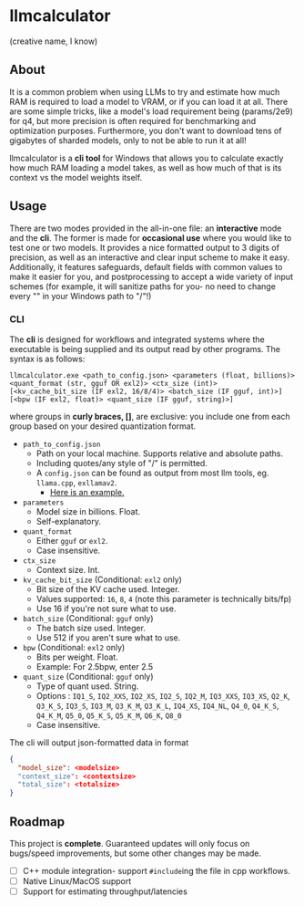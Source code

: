 # llmcalculator
(creative name, I know)

## About

It is a common problem when using LLMs to try and estimate how much RAM is required to load a model to VRAM, or if you can 
load it at all. There are some simple tricks, like a model's load requirement being (params/2e9) for q4, but more precision 
is often required for benchmarking and optimization purposes. Furthermore, you don't want to download tens of gigabytes of 
sharded models, only to not be able to run it at all! 

llmcalculator is a **cli tool** for Windows that allows you to calculate exactly how much RAM loading a model takes, as well as
how much of that is its context vs the model weights itself.

## Usage

There are two modes provided in the all-in-one file: an **interactive** mode and the **cli**. The former is made for **occasional use**
where you would like to test one or two models. It provides a nice formatted output to 3 digits of precision, as well as an interactive
and clear input scheme to make it easy. Additionally, it features safeguards, default fields with common values to make it easier for you,
and postprocessing to accept a wide variety of input schemes (for example, it will sanitize paths for you- no need to change every "\" in 
your Windows path to "/"!)

### CLI

The **cli** is designed for workflows and integrated systems where the executable is being supplied and its output read by 
other programs. The syntax is as follows:

```
llmcalculator.exe <path_to_config.json> <parameters (float, billions)> <quant_format (str, gguf OR exl2)> <ctx_size (int)> [<kv_cache_bit_size (IF exl2, 16/8/4)> <batch_size (IF gguf, int)>] [<bpw (IF exl2, float)> <quant_size (IF gguf, string)>]
```

where groups in **curly braces, []**, are exclusive: you include one from each group based on your desired quantization format.

- `path_to_config.json`
  - Path on your local machine. Supports relative and absolute paths.
  - Including quotes/any style of "/" is permitted.
  - A `config.json` can be found as output from most llm tools, eg. `llama.cpp`, `exllamav2`.
    - [Here is an example.](https://huggingface.co/microsoft/phi-4/blob/main/config.json)
- `parameters`
  - Model size in billions. Float.
  - Self-explanatory.
- `quant_format`
  - Either `gguf` or `exl2`.
  - Case insensitive.
- `ctx_size`
  - Context size. Int.
- `kv_cache_bit_size` (Conditional: `exl2` only)
  - Bit size of the KV cache used. Integer.
  - Values supported: `16`, `8`, `4` (note this parameter is technically bits/fp)
  - Use 16 if you're not sure what to use.
- `batch_size` (Conditional: `gguf` only)
  - The batch size used. Integer.
  - Use 512 if you aren't sure what to use.
- `bpw` (Conditional: `exl2` only)
  - Bits per weight. Float.
  - Example: For 2.5bpw, enter 2.5
- `quant_size` (Conditional: `gguf` only)
  - Type of quant used. String.
  - Options : `IQ1_S`, `IQ2_XXS`, `IQ2_XS`, `IQ2_S`, `IQ2_M`, `IQ3_XXS`, `IQ3_XS`, `Q2_K`, `Q3_K_S`, `IQ3_S`, `IQ3_M`, `Q3_K_M`, `Q3_K_L`, `IQ4_XS`, `IQ4_NL`, `Q4_0`, `Q4_K_S`, `Q4_K_M`, `Q5_0`, `Q5_K_S`, `Q5_K_M`, `Q6_K`, `Q8_0`
  - Case insensitive.

The cli will output json-formatted data in format
```json
{
  "model_size": <modelsize>
  "context_size": <contextsize>
  "total_size": <totalsize>
}
```

## Roadmap

This project is **complete**. Guaranteed updates will only focus on bugs/speed improvements, but some other changes may be made.

- [ ]  C++ module integration- support `#include`ing the file in cpp workflows.
- [ ]  Native Linux/MacOS support
- [ ]  Support for estimating throughput/latencies
